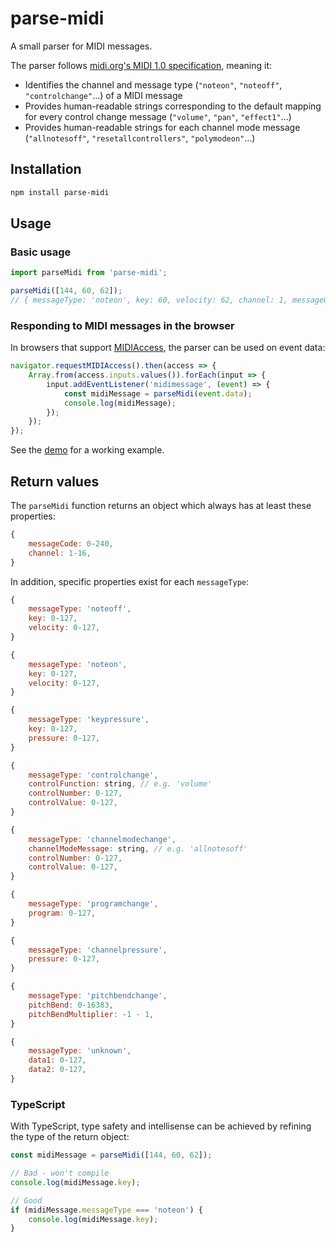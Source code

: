 # parse-midi

A small parser for MIDI messages.

The parser follows [midi.org's MIDI 1.0 specification](https://www.midi.org/specifications-old/item/the-midi-1-0-specification), meaning it:

- Identifies the channel and message type (`"noteon"`, `"noteoff"`, `"controlchange"`...) of a MIDI message
- Provides human-readable strings corresponding to the default mapping for every control change message (`"volume"`, `"pan"`, `"effect1"`...)
- Provides human-readable strings for each channel mode message (`"allnotesoff"`, `"resetallcontrollers"`, `"polymodeon"`...)

## Installation

```bash
npm install parse-midi
```

## Usage

### Basic usage

```javascript
import parseMidi from 'parse-midi';

parseMidi([144, 60, 62]);
// { messageType: 'noteon', key: 60, velocity: 62, channel: 1, messageCode: 144 }
```

### Responding to MIDI messages in the browser

In browsers that support [MIDIAccess](https://developer.mozilla.org/en-US/docs/Web/API/MIDIAccess), the parser can be used on event data:

```javascript
navigator.requestMIDIAccess().then(access => {
    Array.from(access.inputs.values()).forEach(input => {
        input.addEventListener('midimessage', (event) => {
            const midiMessage = parseMidi(event.data);
            console.log(midiMessage);
        });
    });
});
```

See the [demo](https://dlevs.github.io/parse-midi/demo) for a working example.

## Return values

The `parseMidi` function returns an object which always has at least these properties:

```javascript
{
    messageCode: 0-240,
    channel: 1-16,
}
```

In addition, specific properties exist for each `messageType`:

```javascript
{
    messageType: 'noteoff',
    key: 0-127,
    velocity: 0-127,
}

{
    messageType: 'noteon',
    key: 0-127,
    velocity: 0-127,
}

{
    messageType: 'keypressure',
    key: 0-127,
    pressure: 0-127,
}

{
    messageType: 'controlchange',
    controlFunction: string, // e.g. 'volume'
    controlNumber: 0-127,
    controlValue: 0-127,
}

{
    messageType: 'channelmodechange',
    channelModeMessage: string, // e.g. 'allnotesoff'
    controlNumber: 0-127,
    controlValue: 0-127,
}

{
    messageType: 'programchange',
    program: 0-127,
}

{
    messageType: 'channelpressure',
    pressure: 0-127,
}

{
    messageType: 'pitchbendchange',
    pitchBend: 0-16383,
    pitchBendMultiplier: -1 - 1,
}

{
    messageType: 'unknown',
    data1: 0-127,
    data2: 0-127,
}
```

### TypeScript

With TypeScript, type safety and intellisense can be achieved by refining the type of the return object:

```javascript
const midiMessage = parseMidi([144, 60, 62]);

// Bad - won't compile
console.log(midiMessage.key);

// Good
if (midiMessage.messageType === 'noteon') {
    console.log(midiMessage.key);
}
```
